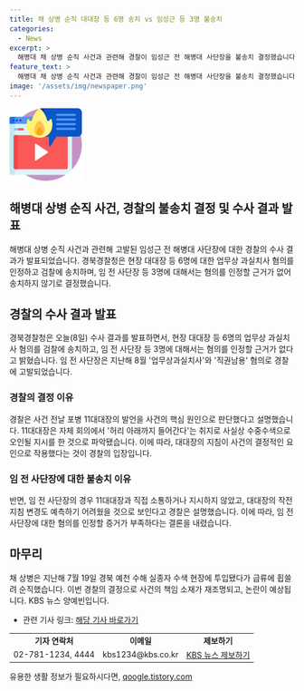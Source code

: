 ```yaml
---
title: 채 상병 순직 대대장 등 6명 송치 vs 임성근 등 3명 불송치
categories:
  - News
excerpt: >
  해병대 채 상병 순직 사건과 관련해 경찰이 임성근 전 해병대 사단장을 불송치 결정했습니다. 6명은 업무상 과실치사 혐의로 검찰에 송치되며, 3명은 불송치됐습니다. 경찰은 사건의 핵심 원인을 포병 11대대장의 지시로 설명했고, 임 전 사단장의 소통과 지시는 확인되지 않았다고 밝혔습니다. 채 상병은 수색 중 급류에 휩쓸려 순직한 사건으로 KBS 뉴스 양예빈이 전합니다.
feature_text: >
  해병대 채 상병 순직 사건과 관련해 경찰이 임성근 전 해병대 사단장을 불송치 결정했습니다. 6명은 업무상 과실치사 혐의로 검찰에 송치되며, 3명은 불송치됐습니다. 경찰은 사건의 핵심 원인을 포병 11대대장의 지시로 설명했고, 임 전 사단장의 소통과 지시는 확인되지 않았다고 밝혔습니다. 채 상병은 수색 중 급류에 휩쓸려 순직한 사건으로 KBS 뉴스 양예빈이 전합니다.
image: '/assets/img/newspaper.png'
---
```


<p><img src="/assets/img/news.png" alt="rentncar 속보" /></p>

<h2>해병대 상병 순직 사건, 경찰의 불송치 결정 및 수사 결과 발표</h2>

<p data-ke-size="size16">해병대 상병 순직 사건과 관련해 고발된 임성근 전 해병대 사단장에 대한 경찰의 수사 결과가 발표되었습니다. 경북경찰청은 현장 대대장 등 6명에 대한 업무상 과실치사 혐의를 인정하고 검찰에 송치하며, 임 전 사단장 등 3명에 대해서는 혐의를 인정할 근거가 없어 송치하지 않기로 결정했습니다.</p>

<h2 data-ke-size="size26">경찰의 수사 결과 발표</h2>

<p data-ke-size="size16">경북경찰청은 오늘(8일) 수사 결과를 발표하면서, 현장 대대장 등 6명의 업무상 과실치사 혐의를 검찰에 송치하고, 임 전 사단장 등 3명에 대해서는 혐의를 인정할 근거가 없다고 밝혔습니다. 임 전 사단장은 지난해 8월 '업무상과실치사'와 '직권남용' 혐의로 경찰에 고발되었습니다.</p>

<h3>경찰의 결정 이유</h3>

<p data-ke-size="size16">경찰은 사건 전날 포병 11대대장의 발언을 사건의 핵심 원인으로 판단했다고 설명했습니다. 11대대장은 자체 회의에서 '허리 아래까지 들어간다'는 취지로 사실상 수중수색으로 오인될 지시를 한 것으로 파악됐습니다. 이에 따라, 대대장의 지침이 사건의 결정적인 요인으로 작용했다는 것이 경찰의 입장입니다.</p>

<h3>임 전 사단장에 대한 불송치 이유</h3>

<p data-ke-size="size16">반면, 임 전 사단장의 경우 11대대장과 직접 소통하거나 지시하지 않았고, 대대장의 작전지침 변경도 예측하기 어려웠을 것으로 보인다고 경찰은 설명했습니다. 이에 따라, 임 전 사단장에 대한 혐의를 인정할 증거가 부족하다는 결론을 내렸습니다.</p>

<h2 data-ke-size="size26">마무리</h2>

<p data-ke-size="size16">채 상병은 지난해 7월 19일 경북 예천 수해 실종자 수색 현장에 투입됐다가 급류에 휩쓸려 순직했습니다. 이번 경찰의 결정으로 사건의 책임 소재가 재조명되고, 논란이 예상됩니다. KBS 뉴스 양예빈입니다.</p>

<ul>
  <li>관련 기사 링크: <a href="https://www.kbs.co.kr/news/newsview.php?mgm_code=3000000&amp;def_code=325&amp;id=NB392399757">해당 기사 바로가기</a></li>
</ul>

<table>
  <tr>
    <td style="text-align: center; height: 17px;"><b>기자 연락처</b></td>
    <td style="text-align: center; height: 17px;"><b>이메일</b></td>
    <td style="text-align: center; height: 17px;"><b>제보하기</b></td>
  </tr>
  <tr>
    <td style="text-align: center; height: 17px;">02-781-1234, 4444</td>
    <td style="text-align: center; height: 17px;">kbs1234@kbs.co.kr</td>
    <td style="text-align: center; height: 17px;"><a href="https://www.kbs.co.kr/1tv/sisa/lineup/newsfun/index.html">KBS 뉴스 제보하기</a></td>
  </tr>
</table>

<p data-ke-size="size16"></p>
유용한 생활 정보가 필요하시다면, <a href="https://qoogle.tistory.com" rel="dofollow">qoogle.tistory.com</a>


